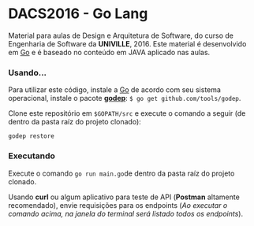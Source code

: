 # DACS2016 - Go Lang

Material para aulas de Design e Arquitetura de Software, do curso de Engenharia de Software da **UNIVILLE**, 2016.
Este material é desenvolvido em [Go](https://golang.org/) e é baseado no conteúdo em JAVA aplicado nas aulas.

### Usando...

Para utilizar este código, instale a [Go](https://golang.org/dl/) de acordo com seu sistema operacional,
instale o pacote [**godep**](https://github.com/tools/godep): ```$ go get github.com/tools/godep```.

Clone este repositório em ```$GOPATH/src``` e execute o comando a seguir (de dentro da pasta raíz do projeto clonado):

```
godep restore
```

### Executando

Execute o comando ```go run main.go```de dentro da pasta raíz do projeto clonado.

Usando **curl** ou algum aplicativo para teste de API (**Postman** altamente recomendado), envie requisições
para os endpoints (*Ao executar o comando acima, na janela do terminal será listado todos os endpoints*).
